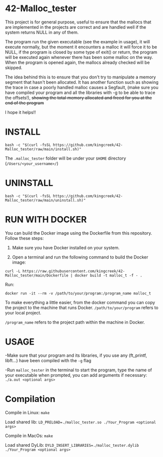 # 42-Malloc_tester

This project is for general purpose, useful to ensure that the mallocs that are implemented in the projects are correct and are handled well if the system returns NULL in any of them.

The program run the given executable (see the example in usage), it will execute normally, but the moment it encounters a malloc it will force it to be NULL, if the program is closed by some type of exit() or return, the program will be executed again whenever there has been some malloc on the way. When the program is opened again, the mallocs already checked will be skipped.

The idea behind this is to ensure that you don't try to manipulate a memory segment that hasn't been allocated.
It has another function such as showing the trace in case a poorly handled malloc causes a Segfault, (make sure you have compiled your program and all the libraries with -g to be able to trace the offsets!), ~~showing the total memory allocated and freed for you at the end of the program~~

I hope it helps!!

# INSTALL
```
bash -c "$(curl -fsSL https://github.com/kingcreek/42-Malloc_tester/raw/main/install.sh)"
```

The `.malloc_tester` folder will be under your `$HOME` directory (`/Users/<your_username>/`)

# UNINSTALL
```
bash -c "$(curl -fsSL https://github.com/kingcreek/42-Malloc_tester/raw/main/uninstall.sh)"
```

# RUN WITH DOCKER

You can build the Docker image using the Dockerfile from this repository. Follow these steps:

1. Make sure you have Docker installed on your system.

2. Open a terminal and run the following command to build the Docker image:

```
curl -L https://raw.githubusercontent.com/kingcreek/42-Malloc_tester/main/Dockerfile | docker build -t malloc_t -f - .
```
Run:
```
docker run -it --rm -v /path/to/your/program:/program_name malloc_t
```

To make everything a little easier, from the docker command you can copy the project to the machine that runs Docker.
`/path/to/your/program` refers to your local project.

`/program_name` refers to the project path within the machine in Docker.

# USAGE
-Make sure that your program and its libraries, if you use any (ft_printf, libft...) have been compiled with the `-g` flag

-Run `malloc_tester` in the terminal to start the program, type the name of your executable when prompted, you can add arguments if necessary: `./a.out <optional args>`

# Compilation

Compile in Linux:
`make`

Load shared lib:
`LD_PRELOAD=./malloc_tester.so ./Your_Program <optional args>`

Compile in MacOs:
`make`

Load shared DyLib:
`DYLD_INSERT_LIBRARIES=./malloc_tester.dylib ./Your_Program <optional args>`

